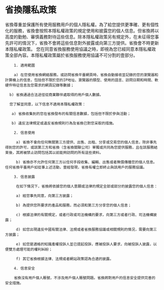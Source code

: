 # 省換隱私政策

  
  省換尊重並保護所有使用服務用戶的個人隱私權。為了給您提供更準確、更有個性化的服務，省換會按照本隱私權政策的規定使用和披露您的個人信息。但省換將以高度的勤勉、審慎義務對待這些信息。除本隱私權政策另有規定外，在未征得您事先許可的情況下，省換不會將這些信息對外披露或向第三方提供。省換會不時更新本隱私權政策。
        您在同意省換服務使用協議之時，即視為您已經同意本隱私權政策全部內容。本隱私權政策屬於省換服務使用協議不可分割的壹部分。

        1. 適用範圍

        a) 在您使用省換網絡服務，或訪問省換平臺網頁時，省換自動接收並記錄的您的瀏覽器和計算機上的信息，包括但不限於您的IP地址、瀏覽器的類型、使用的語言、訪問日期和時間、軟硬件特征信息及您需求的網頁記錄等數據；

      b) 省換通過合法途徑從商業夥伴處取得的用戶個人數據。

      您了解並同意，以下信息不適用本隱私權政策：

       a) 省換收集到的您在省換發布的有關信息數據，包括但不限於參與活動；

       b) 違反法律規定或違反省換規則行為及省換已對您采取的措施。

        2. 信息使用

         a) 省換不會向任何無關第三方提供、出售、出租、分享或交易您的個人信息，除非事先得到您的許可，或該第三方和省換（含省換關聯公司）單獨或共同為您提供服務，且在該服務結束後，其將被禁止訪問包括其以前能夠訪問的所有這些資料。

         b) 省換亦不允許任何第三方以任何手段收集、編輯、出售或者無償傳播您的個人信息。任何省換平臺用戶如從事上述活動，壹經發現，省換有權立即終止與該用戶的服務協議。

        3. 信息披露

         在如下情況下，省換將依據您的個人意願或法律的規定全部或部分的披露您的個人信息：

         a) 經您事先同意，向第三方披露；

         b) 為提供您所要求的產品和服務，而必須和第三方分享您的個人信息；

         c) 根據法律的有關規定，或者行政或司法機構的要求，向第三方或者行政、司法機構披露；

         d) 如您出現違反中國有關法律、法規或者省換服務協議或相關規則的情況，需要向第三方披露；

         e) 如您是適格的知識產權投訴人並已提起投訴，應被投訴人要求，向被投訴人披露，以便雙方處理可能的權利糾紛；

         f) 其它省換根據法律、法規或者網站政策認為合適的披露。

        4. 信息安全

        省換沒有用戶個人賬號，不涉及用戶個人賬號問題。省換將對用戶的信息安全提供完善的安全措施。
